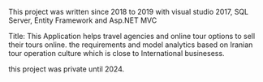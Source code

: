 This project was written since 2018 to 2019 with visual studio 2017, SQL Server, Entity Framework and Asp.NET MVC 

Title: This Application helps travel agencies and online tour options to sell their tours online.
the requirements and model analytics based on Iranian tour operation culture which is close to International businesess.

this project was private until 2024.
